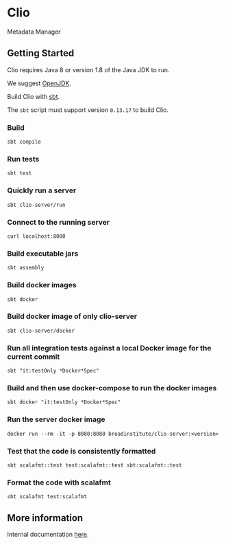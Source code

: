 # Clio

Metadata Manager

## Getting Started

Clio requires Java 8 or version 1.8 of the Java JDK to run.

We suggest [OpenJDK](https://openjdk.java.net/).

Build Clio with [sbt](https://www.scala-sbt.org/).

The `sbt` script must support version `0.13.17` to build Clio.

### Build

`sbt compile`

### Run tests

`sbt test`

### Quickly run a server

`sbt clio-server/run`

### Connect to the running server

`curl localhost:8080`

### Build executable jars

`sbt assembly`

### Build docker images

`sbt docker`

### Build docker image of only clio-server

`sbt clio-server/docker`

### Run all integration tests against a local Docker image for the current commit

`sbt "it:testOnly *Docker*Spec"`

### Build and then use docker-compose to run the docker images

`sbt docker "it:testOnly *Docker*Spec"`

### Run the server docker image

`docker run --rm -it -p 8080:8080 broadinstitute/clio-server:<version>`

### Test that the code is consistently formatted

`sbt scalafmt::test test:scalafmt::test sbt:scalafmt::test`

### Format the code with scalafmt

`sbt scalafmt test:scalafmt`

## More information

Internal documentation [here](https://broadinstitute.atlassian.net/wiki/pages/viewpage.action?pageId=114531509).
